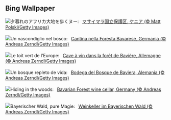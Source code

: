 ## Bing Wallpaper
![](https://www.bing.com/th?id=OHR.ThreeWildebeest_JA-JP2908704390_UHD.jpg&w=1000)夕暮れのアフリカ大地を歩くヌー:&nbsp;&ensp;[マサイマラ国立保護区, ケニア (© Matt Polski/Getty Images)](https://www.bing.com/th?id=OHR.ThreeWildebeest_JA-JP2908704390_UHD.jpg)
<br><br/>
![](https://www.bing.com/th?id=OHR.FranconianWineCellar_IT-IT2051034569_UHD.jpg&w=1000)Un nascondiglio nel bosco:&nbsp;&ensp;[Cantina nella Foresta Bavarese, Germania (© Andreas Zerndl/Getty Images)](https://www.bing.com/th?id=OHR.FranconianWineCellar_IT-IT2051034569_UHD.jpg)
<br><br/>
![](https://www.bing.com/th?id=OHR.FranconianWineCellar_FR-FR1735465864_UHD.jpg&w=1000)Le toit vert de l’Europe:&nbsp;&ensp;[Cave à vin dans la forêt de Bavière, Allemagne (© Andreas Zerndl/Getty Images)](https://www.bing.com/th?id=OHR.FranconianWineCellar_FR-FR1735465864_UHD.jpg)
<br><br/>
![](https://www.bing.com/th?id=OHR.FranconianWineCellar_ES-ES6591604881_UHD.jpg&w=1000)Un bosque repleto de vida:&nbsp;&ensp;[Bodega del Bosque de Baviera, Alemania (© Andreas Zerndl/Getty Images)](https://www.bing.com/th?id=OHR.FranconianWineCellar_ES-ES6591604881_UHD.jpg)
<br><br/>
![](https://www.bing.com/th?id=OHR.FranconianWineCellar_EN-GB5130126864_UHD.jpg&w=1000)Hiding in the woods:&nbsp;&ensp;[Bavarian Forest wine cellar, Germany (© Andreas Zerndl/Getty Images)](https://www.bing.com/th?id=OHR.FranconianWineCellar_EN-GB5130126864_UHD.jpg)
<br><br/>
![](https://www.bing.com/th?id=OHR.FranconianWineCellar_DE-DE9737589595_UHD.jpg&w=1000)Bayerischer Wald, pure Magie:&nbsp;&ensp;[Weinkeller im Bayerischen Wald (© Andreas Zerndl/Getty Images)](https://www.bing.com/th?id=OHR.FranconianWineCellar_DE-DE9737589595_UHD.jpg)
<br><br/>
